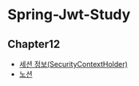 # Spring-Jwt-Study

## Chapter12
- [세션 정보(SecurityContextHolder)](https://www.youtube.com/watch?v=Y1p6bVrRExs&list=PLJkjrxxiBSFCcOjy0AAVGNtIa08VLk1EJ&index=13&ab_channel=%EA%B0%9C%EB%B0%9C%EC%9E%90%EC%9C%A0%EB%AF%B8)<br>
- [노션](https://substantial-park-a17.notion.site/12-10980c07034f40dfade9702d78f89d75)
